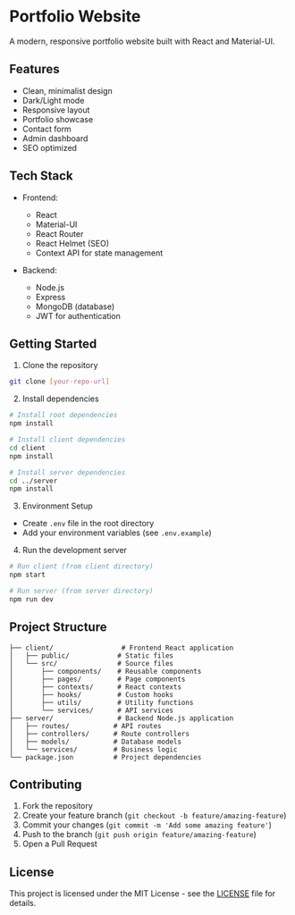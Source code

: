# Portfolio Website

A modern, responsive portfolio website built with React and Material-UI.

## Features

- Clean, minimalist design
- Dark/Light mode
- Responsive layout
- Portfolio showcase
- Contact form
- Admin dashboard
- SEO optimized

## Tech Stack

- Frontend:
  - React
  - Material-UI
  - React Router
  - React Helmet (SEO)
  - Context API for state management

- Backend:
  - Node.js
  - Express
  - MongoDB (database)
  - JWT for authentication

## Getting Started

1. Clone the repository
```bash
git clone [your-repo-url]
```

2. Install dependencies
```bash
# Install root dependencies
npm install

# Install client dependencies
cd client
npm install

# Install server dependencies
cd ../server
npm install
```

3. Environment Setup
- Create `.env` file in the root directory
- Add your environment variables (see `.env.example`)

4. Run the development server
```bash
# Run client (from client directory)
npm start

# Run server (from server directory)
npm run dev
```

## Project Structure

```
├── client/                 # Frontend React application
│   ├── public/            # Static files
│   └── src/               # Source files
│       ├── components/    # Reusable components
│       ├── pages/         # Page components
│       ├── contexts/      # React contexts
│       ├── hooks/         # Custom hooks
│       ├── utils/         # Utility functions
│       └── services/      # API services
├── server/                # Backend Node.js application
│   ├── routes/           # API routes
│   ├── controllers/      # Route controllers
│   ├── models/           # Database models
│   └── services/         # Business logic
└── package.json          # Project dependencies
```

## Contributing

1. Fork the repository
2. Create your feature branch (`git checkout -b feature/amazing-feature`)
3. Commit your changes (`git commit -m 'Add some amazing feature'`)
4. Push to the branch (`git push origin feature/amazing-feature`)
5. Open a Pull Request

## License

This project is licensed under the MIT License - see the [LICENSE](LICENSE) file for details. 